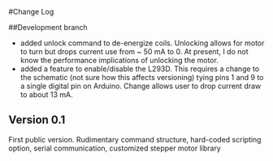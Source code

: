 #Change Log

##Development branch
- added unlock command to de-energize coils.  Unlocking allows for motor to turn but drops current use from ~ 50 mA to 0. At present, I do not know the performance implications of unlocking the motor.
- added a feature to enable/disable the L293D.  This requires a change to the schematic (not sure how this affects versioning) tying pins 1 and 9 to a single digital pin on Arduino.  Change allows user to drop current draw to about 13 mA.

## Version 0.1
First public version.  Rudimentary command structure, hard-coded scripting option, serial communication, customized stepper motor library
